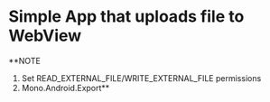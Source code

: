 # Simple App that uploads file to WebView

**NOTE 
1) Set READ_EXTERNAL_FILE/WRITE_EXTERNAL_FILE permissions
2) Mono.Android.Export** 
